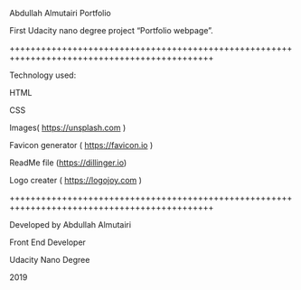 Abdullah Almutairi Portfolio

First Udacity nano degree project “Portfolio webpage”.

+++++++++++++++++++++++++++++++++++++++++++++++++++++++++++++++++++++++++++++++++++++++++++++

Technology  used:

HTML

CSS

Images( https://unsplash.com )

Favicon generator   (   https://favicon.io )

ReadMe  file    (https://dillinger.io)

Logo    creater (   https://logojoy.com )


+++++++++++++++++++++++++++++++++++++++++++++++++++++++++++++++++++++++++++++++++++++++++++++

Developed by Abdullah Almutairi

Front End Developer

Udacity Nano Degree

2019
